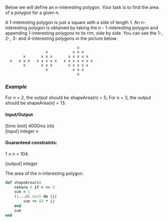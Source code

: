 Below we will define an n-interesting polygon. Your task is to find the area of a polygon for a given n.

A 1-interesting polygon is just a square with a side of length 1. An n-interesting polygon is obtained by taking the n - 1-interesting polygon and appending 1-interesting polygons to its rim, side by side. You can see the 1-, 2-, 3- and 4-interesting polygons in the picture below.
````
                                x
                  x           x x x
        x       x x x       x x x x x
  x   x x x   x x x x x   x x x x x x x
        x       x x x       x x x x x
                  x           x x x
                                x
````
### _Example_

For n = 2, the output should be
shapeArea(n) = 5;
For n = 3, the output should be
shapeArea(n) = 13.

#### Input/Output

[time limit] 4000ms (rb)
<br>
[input] integer n

#### Guaranteed constraints:
1 ≤ n < 104.

[output] integer

The area of the n-interesting polygon.

```ruby
def shapeArea(n)
    return 0 if n == 0
    sum = 1
    (1...n).each do |i|
        sum += (4 * i)
    end
    sum
end
````